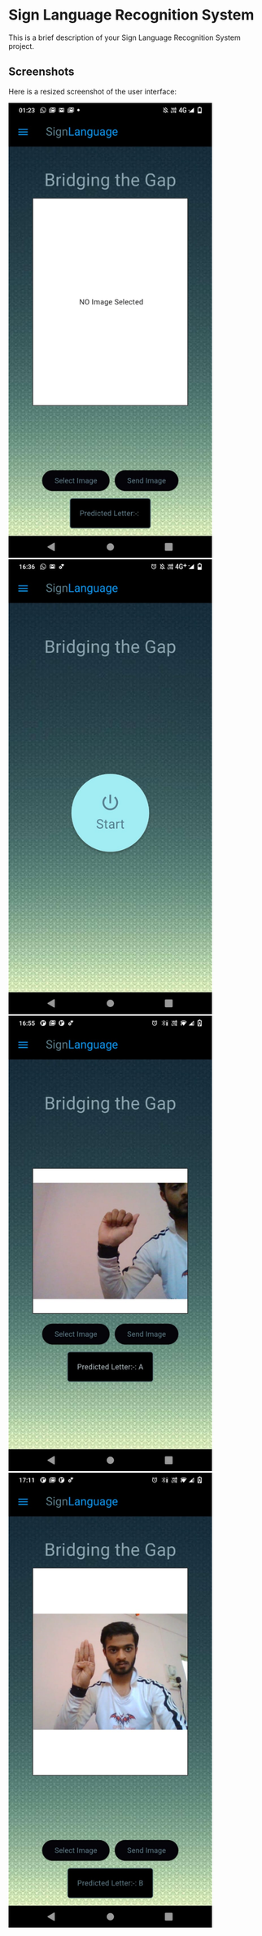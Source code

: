 # Sign Language Recognition System

This is a brief description of your Sign Language Recognition System project.

## Screenshots

Here is a resized screenshot of the user interface:

<img src="https://github.com/pratik07092002/SignLanguageRecognitionSystem/raw/main/app/screenshots/slr.jpg" alt="Sign Language Recognition" width="400"/>
<img src="https://github.com/pratik07092002/SignLanguageRecognitionSystem/raw/main/app/screenshots/slr1.jpg" alt="Sign Language Recognition" width="400"/>
<img src="https://github.com/pratik07092002/SignLanguageRecognitionSystem/raw/main/app/screenshots/slr2.jpg" alt="Sign Language Recognition" width="400"/>
<img src="https://github.com/pratik07092002/SignLanguageRecognitionSystem/raw/main/app/screenshots/slr3.jpg" alt="Sign Language Recognition" width="400"/>


